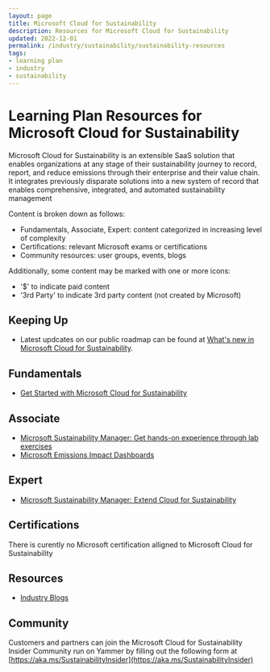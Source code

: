 ```yaml
---
layout: page
title: Microsoft Cloud for Sustainability
description: Resources for Microsoft Cloud for Sustainability
updated: 2022-12-01
permalink: /industry/sustainability/sustainability-resources
tags:
- learning plan
- industry
- sustainability
---
```


# Learning Plan Resources for Microsoft Cloud for Sustainability

Microsoft Cloud for Sustainability is an extensible SaaS solution that enables organizations at any stage of their sustainability journey to record, report, and reduce emissions through their enterprise and their value chain. It integrates previously disparate solutions into a new system of record that enables comprehensive, integrated, and automated sustainability management

Content is broken down as follows:
* Fundamentals, Associate, Expert: content categorized in increasing level of complexity
* Certifications: relevant Microsoft exams or certifications
* Community resources: user groups, events, blogs

Additionally, some content may be marked with one or more icons:
* '$' to indicate paid content
* '3rd Party' to indicate 3rd party content (not created by Microsoft)

## Keeping Up

* Latest updcates on our public roadmap can be found at [What's new in Microsoft Cloud for Sustainability](https://learn.microsoft.com/en-us/industry/sustainability/whats-new). 

## Fundamentals

* [Get Started with Microsoft Cloud for Sustainability](https://learn.microsoft.com/en-us/training/paths/get-started-sustainability-manager/)

## Associate

* [Microsoft Sustainability Manager: Get hands-on experience through lab exercises](https://learn.microsoft.com/en-us/training/paths/create-sustainability-solution/)
* [Microsoft Emissions Impact Dashboards](https://learn.microsoft.com/en-us/training/paths/emissions-impact-dashboards/)

## Expert

* [Microsoft Sustainability Manager: Extend Cloud for Sustainability](https://learn.microsoft.com/en-us/training/modules/extend-cloud-sustainability/)


## Certifications

There is curently no Microsoft certification alligned to Microsoft Cloud for Sustainability

## Resources

* [Industry Blogs](https://cloudblogs.microsoft.com/industry-blog/)

## Community

Customers and partners can join the Microsoft Cloud for Sustainability Insider Community run on Yammer by filling out the following form at [https://aka.ms/SustainabilityInsider](https://aka.ms/SustainabilityInsider)

